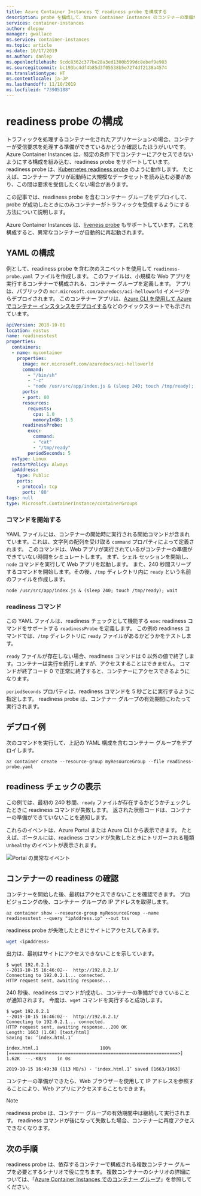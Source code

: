 ```yaml
---
title: Azure Container Instances で readiness probe を構成する
description: probe を構成して、Azure Container Instances のコンテナーの準備ができたときのみ要求を受信するようにする方法について説明します。
services: container-instances
author: dlepow
manager: gwallace
ms.service: container-instances
ms.topic: article
ms.date: 10/17/2019
ms.author: danlep
ms.openlocfilehash: 9cdc8362c377be28a3ed1300b599dc8ebef9e903
ms.sourcegitcommit: bc193bc4df4b85d3f05538b5e7274df2138a4574
ms.translationtype: HT
ms.contentlocale: ja-JP
ms.lasthandoff: 11/10/2019
ms.locfileid: "73905188"
---
```

# <a name="configure-readiness-probes"></a>readiness probe の構成

トラフィックを処理するコンテナー化されたアプリケーションの場合、コンテナーが受信要求を処理する準備ができているかどうか確認したほうがいいです。 Azure Container Instances は、特定の条件下でコンテナーにアクセスできないようにする構成を組み込む、readiness probe をサポートしています。 readiness probe は、[Kubernetes readiness probe](https://kubernetes.io/docs/tasks/configure-pod-container/configure-liveness-readiness-startup-probes/) のように動作します。 たとえば、コンテナー アプリが起動時に大規模なデータセットを読み込む必要があり、この間は要求を受信したくない場合があります。

この記事では、readiness probe を含むコンテナー グループをデプロイして、probe が成功したときにのみコンテナーがトラフィックを受信するようにする方法について説明します。

Azure Container Instances は、[liveness probe](container-instances-liveness-probe.md) もサポートしています。これを構成すると、異常なコンテナーが自動的に再起動されます。

## <a name="yaml-configuration"></a>YAML の構成

例として、readiness probe を含む次のスニペットを使用して `readiness-probe.yaml` ファイルを作成します。 このファイルは、小規模な Web アプリを実行するコンテナーで構成される、コンテナー グループを定義します。 アプリは、パブリックの `mcr.microsoft.com/azuredocs/aci-helloworld` イメージからデプロイされます。 このコンテナー アプリは、[Azure CLI を使用して Azure でコンテナー インスタンスをデプロイする](container-instances-quickstart.md)などのクイックスタートでも示されています。

```yaml
apiVersion: 2018-10-01
location: eastus
name: readinesstest
properties:
  containers:
  - name: mycontainer
    properties:
      image: mcr.microsoft.com/azuredocs/aci-helloworld
      command:
        - "/bin/sh"
        - "-c"
        - "node /usr/src/app/index.js & (sleep 240; touch /tmp/ready); wait"
      ports:
      - port: 80
      resources:
        requests:
          cpu: 1.0
          memoryInGB: 1.5
      readinessProbe:
        exec:
          command:
          - "cat"
          - "/tmp/ready"
        periodSeconds: 5
  osType: Linux
  restartPolicy: Always
  ipAddress:
    type: Public
    ports:
    - protocol: tcp
      port: '80'
tags: null
type: Microsoft.ContainerInstance/containerGroups
```

### <a name="start-command"></a>コマンドを開始する

YAML ファイルには、コンテナーの開始時に実行される開始コマンドが含まれています。これは、文字列の配列を受け取る `command` プロパティによって定義されます。 このコマンドは、Web アプリが実行されているがコンテナーの準備ができていない時間をシミュレートします。 まず、シェル セッションを開始し、`node` コマンドを実行して Web アプリを起動します。 また、240 秒間スリープするコマンドを開始します。その後、`/tmp` ディレクトリ内に `ready` という名前のファイルを作成します。

```console
node /usr/src/app/index.js & (sleep 240; touch /tmp/ready); wait
```

### <a name="readiness-command"></a>readiness コマンド

この YAML ファイルは、readiness チェックとして機能する `exec` readiness コマンドをサポートする `readinessProbe` を定義します。 この例の readiness コマンドでは、`/tmp` ディレクトリに `ready` ファイルがあるかどうかをテストします。

`ready` ファイルが存在しない場合、readiness コマンドは 0 以外の値で終了します。コンテナーは実行を続行しますが、アクセスすることはできません。 コマンドが終了コード 0 で正常に終了すると、コンテナーにアクセスできるようになります。 

`periodSeconds` プロパティは、readiness コマンドを 5 秒ごとに実行するように指定します。 readiness probe は、コンテナー グループの有効期間にわたって実行されます。

## <a name="example-deployment"></a>デプロイ例

次のコマンドを実行して、上記の YAML 構成を含むコンテナー グループをデプロイします。

```azurecli-interactive
az container create --resource-group myResourceGroup --file readiness-probe.yaml
```

## <a name="view-readiness-checks"></a>readiness チェックの表示

この例では、最初の 240 秒間、`ready` ファイルが存在するかどうかチェックしたときに readiness コマンドが失敗します。 返された状態コードは、コンテナーの準備ができていないことを通知します。

これらのイベントは、Azure Portal または Azure CLI から表示できます。 たとえば、ポータルには、readiness コマンドが失敗したときにトリガーされる種類 `Unhealthy` のイベントが表示されます。 

![Portal の異常なイベント][portal-unhealthy]

## <a name="verify-container-readiness"></a>コンテナーの readiness の確認

コンテナーを開始した後、最初はアクセスできないことを確認できます。 プロビジョニングの後、コンテナー グループの IP アドレスを取得します。

```azurecli
az container show --resource-group myResourceGroup --name readinesstest --query "ipAddress.ip" --out tsv
```

readiness probe が失敗したときにサイトにアクセスしてみます。

```bash
wget <ipAddress>
```

出力は、最初はサイトにアクセスできないことを示しています。
```
$ wget 192.0.2.1
--2019-10-15 16:46:02--  http://192.0.2.1/
Connecting to 192.0.2.1... connected.
HTTP request sent, awaiting response... 
```

240 秒後、readiness コマンドが成功し、コンテナーの準備ができていることが通知されます。 今度は、`wget` コマンドを実行すると成功します。

```
$ wget 192.0.2.1
--2019-10-15 16:46:02--  http://192.0.2.1/
Connecting to 192.0.2.1... connected.
HTTP request sent, awaiting response...200 OK
Length: 1663 (1.6K) [text/html]
Saving to: ‘index.html.1’

index.html.1                       100%[===============================================================>]   1.62K  --.-KB/s    in 0s      

2019-10-15 16:49:38 (113 MB/s) - ‘index.html.1’ saved [1663/1663] 
```

コンテナーの準備ができたら、Web ブラウザーを使用して IP アドレスを参照することにより、Web アプリにアクセスすることもできます。

> [!NOTE]
> readiness probe は、コンテナー グループの有効期間中は継続して実行されます。 readiness コマンドが後になって失敗した場合、コンテナーに再度アクセスできなくなります。 
> 

## <a name="next-steps"></a>次の手順

readiness probe は、依存するコンテナーで構成される複数コンテナー グループを必要とするシナリオで役に立ちます。 複数コンテナーのシナリオの詳細については、「[Azure Container Instances でのコンテナー グループ](container-instances-container-groups.md)」を参照してください。

<!-- IMAGES -->
[portal-unhealthy]: ./media/container-instances-readiness-probe/readiness-probe-failed.png
